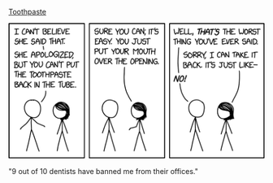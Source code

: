 [Toothpaste](https://xkcd.com/2521)

![Toothpaste](./random_comic.png)

"9 out of 10 dentists have banned me from their offices."

